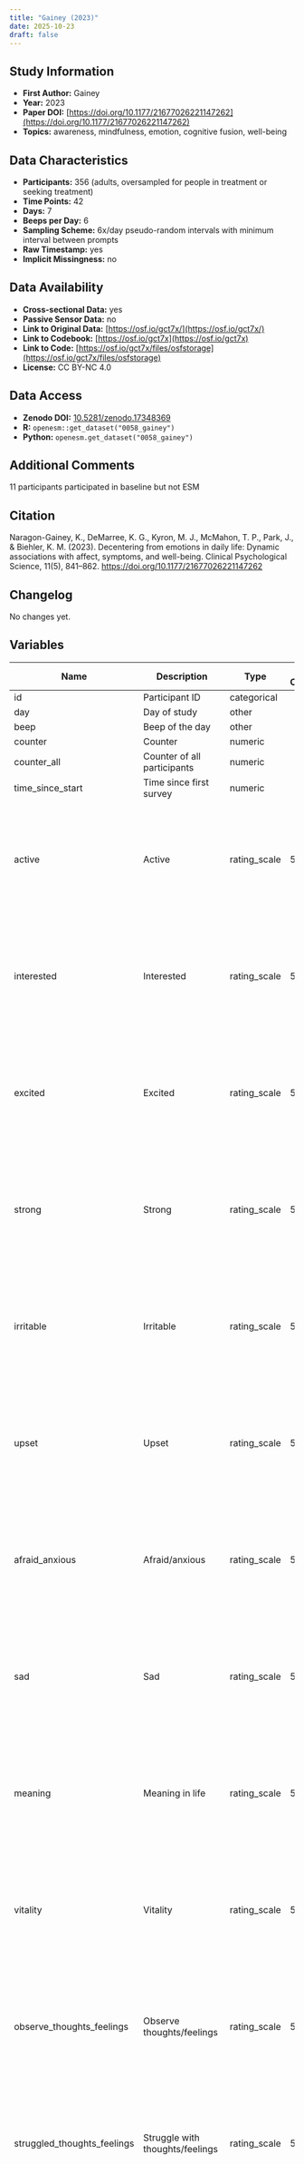 ```yaml
---
title: "Gainey (2023)"
date: 2025-10-23
draft: false
---
```



## Study Information

- **First Author:** Gainey
- **Year:** 2023
- **Paper DOI:** [https://doi.org/10.1177/21677026221147262](https://doi.org/10.1177/21677026221147262)
- **Topics:** awareness, mindfulness, emotion, cognitive fusion, well-being

## Data Characteristics

- **Participants:** 356 (adults, oversampled for people in treatment or seeking treatment)
- **Time Points:** 42
- **Days:** 7
- **Beeps per Day:** 6
- **Sampling Scheme:** 6x/day pseudo-random intervals with minimum interval between prompts
- **Raw Timestamp:** yes
- **Implicit Missingness:** no

## Data Availability

- **Cross-sectional Data:** yes
- **Passive Sensor Data:** no
- **Link to Original Data:** [https://osf.io/gct7x/](https://osf.io/gct7x/)
- **Link to Codebook:** [https://osf.io/gct7x](https://osf.io/gct7x)
- **Link to Code:** [https://osf.io/gct7x/files/osfstorage](https://osf.io/gct7x/files/osfstorage)
- **License:** CC BY-NC 4.0

## Data Access

- **Zenodo DOI:** [10.5281/zenodo.17348369](https://doi.org/10.5281/zenodo.17348369)
- **R:** `openesm::get_dataset("0058_gainey")`
- **Python:** `openesm.get_dataset("0058_gainey")`

## Additional Comments

11 participants participated in baseline but not ESM


## Citation

Naragon-Gainey, K., DeMarree, K. G., Kyron, M. J., McMahon, T. P., Park, J., & Biehler, K. M. (2023). Decentering from emotions in daily life: Dynamic associations with affect, symptoms, and well-being. Clinical Psychological Science, 11(5), 841–862. https://doi.org/10.1177/21677026221147262




## Changelog

No changes yet.

## Variables

| Name | Description | Type | Answer Categories | Details | Labels | Transformation | Source | Assessment Type | Construct | Comments |
|------|-------------|------|------------------|---------|--------|----------------|--------|----------------|----------|----------|
| id | Participant ID | categorical |  |  |  |  |  | ESM |  |  |
| day | Day of study | other |  |  |  |  |  | ESM |  |  |
| beep | Beep of the day | other |  |  |  |  |  | ESM |  |  |
| counter | Counter | numeric |  |  |  |  |  | ESM |  |  |
| counter_all | Counter of all participants | numeric |  |  |  |  |  | ESM |  |  |
| time_since_start | Time since first survey | numeric |  |  |  |  |  | ESM |  |  |
| active | Active | rating_scale | 5 | Recently, I have felt active | 1 = very slightly or not at all<br>2 = a little<br>3 = moderately<br>4 = quite a bit<br>5 = extremely |  |  | ESM | active, energy, positive affect, affect, big five, extraversion |  |
| interested | Interested | rating_scale | 5 | Recently, I have felt interested | 1 = very slightly or not at all<br>2 = a little<br>3 = moderately<br>4 = quite a bit<br>5 = extremely |  |  | ESM | interest, positive affect, affect, big five, openness |  |
| excited | Excited | rating_scale | 5 | Recently, I have felt excited | 1 = very slightly or not at all<br>2 = a little<br>3 = moderately<br>4 = quite a bit<br>5 = extremely |  |  | ESM | excitement, positive affect, affect, extraversion, big five |  |
| strong | Strong | rating_scale | 5 | Recently, I have felt strong | 1 = very slightly or not at all<br>2 = a little<br>3 = moderately<br>4 = quite a bit<br>5 = extremely |  |  | ESM | strength, positive affect, affect |  |
| irritable | Irritable | rating_scale | 5 | Recently, I have felt irritable | 1 = very slightly or not at all<br>2 = a little<br>3 = moderately<br>4 = quite a bit<br>5 = extremely |  |  | ESM | irritability, negative affect, affect, neuroticism, big five |  |
| upset | Upset | rating_scale | 5 | Recently, I have felt upset | 1 = very slightly or not at all<br>2 = a little<br>3 = moderately<br>4 = quite a bit<br>5 = extremely |  |  | ESM | upset, negative affect, affect, neuroticism, big five |  |
| afraid_anxious | Afraid/anxious | rating_scale | 5 | Recently, I have felt afraid or anxoius | 1 = very slightly or not at all<br>2 = a little<br>3 = moderately<br>4 = quite a bit<br>5 = extremely |  |  | ESM | fear, anxiety, negative affect, affect |  |
| sad | Sad | rating_scale | 5 | Recently, I have felt sad | 1 = very slightly or not at all<br>2 = a little<br>3 = moderately<br>4 = quite a bit<br>5 = extremely |  |  | ESM | sadness, negative affect, affect |  |
| meaning | Meaning in life | rating_scale | 5 | How much meaning have you felt in your life recently? | 1 = very slightly or not at all<br>2 = a little<br>3 = moderately<br>4 = quite a bit<br>5 = extremely |  |  | ESM | meaning, well-being |  |
| vitality | Vitality | rating_scale | 5 | To what extent have you felt alive and vital recently? | 1 = very slightly or not at all<br>2 = a little<br>3 = moderately<br>4 = quite a bit<br>5 = extremely |  |  | ESM | vitality, well-being, positive affect, affect |  |
| observe_thoughts_feelings | Observe thoughts/feelings | rating_scale | 5 | Recently, I have been able to observe my thoughts and feelings without being drawn<br>in. | 1 = very slightly or not at all<br>2 = a little<br>3 = moderately<br>4 = quite a bit<br>5 = extremely |  |  | ESM | decentering, mindfulness, emotion regulation |  |
| struggled_thoughts_feelings | Struggle with thoughts/feelings | rating_scale | 5 | Recently, I have struggled with my thoughts and feelings. | 1 = very slightly or not at all<br>2 = a little<br>3 = moderately<br>4 = quite a bit<br>5 = extremely |  |  | ESM | emotion regulation, decentering |  |
| detached_thoughts_feelings | Thoughts/feelings separate from self | rating_scale | 5 | Recently, I have experienced my thoughts and feelings as separate from myself. | 1 = very slightly or not at all<br>2 = a little<br>3 = moderately<br>4 = quite a bit<br>5 = extremely |  |  | ESM | decentering, mindfulness, emotion regulation |  |
| caught_up_thoughts | Caught up with thoughts/feelings | rating_scale | 5 | Recently, I have been caught up in my thoughts. | 1 = very slightly or not at all<br>2 = a little<br>3 = moderately<br>4 = quite a bit<br>5 = extremely |  |  | ESM | cognitive fusion, emotion regulation, rumination |  |
| mindful | Mindful | rating_scale | 5 | Recently, I have been focused on what was happening in the present moment. | 1 = very slightly or not at all<br>2 = a little<br>3 = moderately<br>4 = quite a bit<br>5 = extremely |  |  | ESM | mindfulness, attention |  |
| meta_aware | Meta-awareness | rating_scale | 5 | Recently, I have noticed my feelings and thoughts. | 1 = very slightly or not at all<br>2 = a little<br>3 = moderately<br>4 = quite a bit<br>5 = extremely |  |  | ESM | emotion regulation, awareness |  |
| reappraisal | Reappraisal | rating_scale | 5 | Recently, I  changed the way I thought about what caused my feelings. | 1 = very slightly or not at all<br>2 = a little<br>3 = moderately<br>4 = quite a bit<br>5 = extremely |  |  | ESM | reappraisal, emotion regulation |  |
| distract | Distract | rating_scale | 5 | Recently, I did something or thought about something to distract myself from my<br>feelings. | 1 = very slightly or not at all<br>2 = a little<br>3 = moderately<br>4 = quite a bit<br>5 = extremely |  |  | ESM | distraction, emotion regulation |  |
| brooding | Brooding | rating_scale | 5 | Recently, I kept thinking about the causes or consequences of my negative feelings,<br>how bad I felt. | 1 = very slightly or not at all<br>2 = a little<br>3 = moderately<br>4 = quite a bit<br>5 = extremely |  |  | ESM | rumination, emotion-focused reflection |  |
| savoring | Savoring | rating_scale | 5 | Recently, I kept thinking about how happy and strong I felt. | 1 = very slightly or not at all<br>2 = a little<br>3 = moderately<br>4 = quite a bit<br>5 = extremely |  |  | ESM | well-being |  |
| resist_temptation | Resist temptation | rating_scale | 5 | Recently, how much willpower have you had to resist temptations? | 1 = very slightly or not at all<br>2 = a little<br>3 = moderately<br>4 = quite a bit<br>5 = extremely |  |  | ESM | self-control, willpower, big five, conscientiousness |  |
| getting_done | Getting things done | rating_scale | 5 | Recently, how much willpower have you had to get things done? | 1 = very slightly or not at all<br>2 = a little<br>3 = moderately<br>4 = quite a bit<br>5 = extremely |  |  | ESM | self-control, willpower, big five, conscientiousness |  |
| mental_exhaust | Mentally exhausted | rating_scale | 5 | How mentally exhausted have you been recently? | 1 = very slightly or not at all<br>2 = a little<br>3 = moderately<br>4 = quite a bit<br>5 = extremely |  |  | ESM | self-control, willpower, fatigue |  |
| symptom_experience | Idiosyncractic symptom experience | rating_scale | 5 | To what extent have you experienced [insert personal major concern that was predefined by the participant] recently? | 1 = very slightly or not at all<br>2 = a little<br>3 = moderately<br>4 = quite a bit<br>5 = extremely |  |  | ESM | worry, personal concern |  |
| symptom_interfere | Idiosyncractic symptom interference | rating_scale | 5 | To what extent has [insert personal major concern that was predefined by the participant] interfered with your ability to accomplish things recently? | 1 = very slightly or not at all<br>2 = a little<br>3 = moderately<br>4 = quite a bit<br>5 = extremely |  |  | ESM | functional impairment, daily functioning |  |
| depressed | Depressed | rating_scale | 5 | To what extent does each statement describe how you have felt recently? I felt depressed | 1 = not at all<br>2 = a little bit<br>3 = moderately<br>4 = quite a bit<br>5 = extremely |  |  | ESM | depression, negative affect, affect, neuroticism, big five, psychopathology |  |
| anhedonia | Anhedonia | rating_scale | 5 | To what extent does each statement describe how you have felt recently? I had little interest in my usual hobbies and activities | 1 = not at all<br>2 = a little bit<br>3 = moderately<br>4 = quite a bit<br>5 = extremely |  |  | ESM | anhedonia, depression, psychopathology |  |
| inadequate | Feeling inadequate | rating_scale | 5 | To what extent does each statement describe how you have felt recently? I felt inadequate | 1 = not at all<br>2 = a little bit<br>3 = moderately<br>4 = quite a bit<br>5 = extremely |  |  | ESM | dysphoria, self-esteem, big five, neuroticism |  |
| discouraged | Discouraged | rating_scale | 5 | To what extent does each statement describe how you have felt recently? I felt discouraged about things | 1 = not at all<br>2 = a little bit<br>3 = moderately<br>4 = quite a bit<br>5 = extremely |  |  | ESM | dysphoria, negative affect, affect |  |

